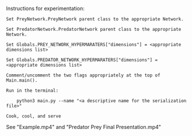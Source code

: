 Instructions for experimentation:
    
    Set PreyNetwork.PreyNetwork parent class to the appropriate Network.
    
    Set PredatorNetwork.PredatorNetwork parent class to the appropriate Network.
    
    Set Globals.PREY_NETWORK_HYPERMARATERS["dimensions"] = <appropriate dimensions list>
    
    Set Globals.PREDATOR_NETWORK_HYPERMARATERS["dimensions"] = <appropriate dimensions list>
    
    Comment/uncomment the two flags appropriately at the top of Main.main().
    
    Run in the terminal:
    
        python3 main.py --name "<a descriptive name for the serialization file>"
    
    Cook, cool, and serve

See "Example.mp4" and "Predator Prey Final Presentation.mp4"
